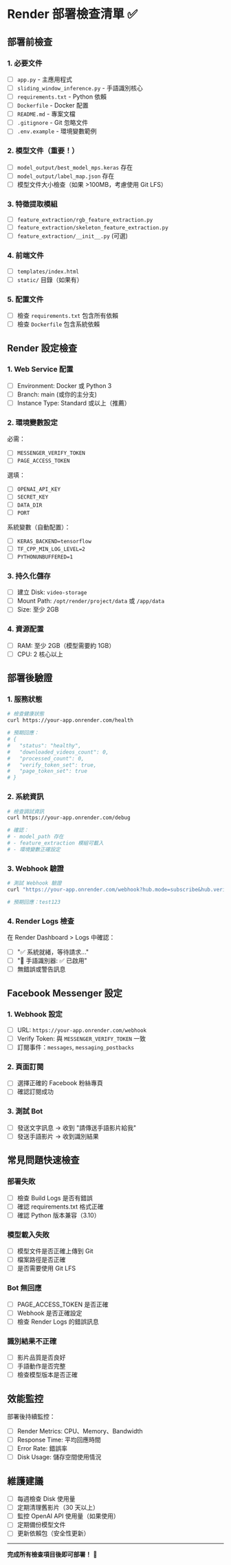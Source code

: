 # Render 部署檢查清單 ✅

## 部署前檢查

### 1. 必要文件
- [ ] `app.py` - 主應用程式
- [ ] `sliding_window_inference.py` - 手語識別核心
- [ ] `requirements.txt` - Python 依賴
- [ ] `Dockerfile` - Docker 配置
- [ ] `README.md` - 專案文檔
- [ ] `.gitignore` - Git 忽略文件
- [ ] `.env.example` - 環境變數範例

### 2. 模型文件（重要！）
- [ ] `model_output/best_model_mps.keras` 存在
- [ ] `model_output/label_map.json` 存在
- [ ] 模型文件大小檢查（如果 >100MB，考慮使用 Git LFS）

### 3. 特徵提取模組
- [ ] `feature_extraction/rgb_feature_extraction.py`
- [ ] `feature_extraction/skeleton_feature_extraction.py`
- [ ] `feature_extraction/__init__.py` (可選)

### 4. 前端文件
- [ ] `templates/index.html`
- [ ] `static/` 目錄（如果有）

### 5. 配置文件
- [ ] 檢查 `requirements.txt` 包含所有依賴
- [ ] 檢查 `Dockerfile` 包含系統依賴

## Render 設定檢查

### 1. Web Service 配置
- [ ] Environment: Docker 或 Python 3
- [ ] Branch: main (或你的主分支)
- [ ] Instance Type: Standard 或以上（推薦）

### 2. 環境變數設定
必需：
- [ ] `MESSENGER_VERIFY_TOKEN`
- [ ] `PAGE_ACCESS_TOKEN`

選填：
- [ ] `OPENAI_API_KEY`
- [ ] `SECRET_KEY`
- [ ] `DATA_DIR`
- [ ] `PORT`

系統變數（自動配置）：
- [ ] `KERAS_BACKEND=tensorflow`
- [ ] `TF_CPP_MIN_LOG_LEVEL=2`
- [ ] `PYTHONUNBUFFERED=1`

### 3. 持久化儲存
- [ ] 建立 Disk: `video-storage`
- [ ] Mount Path: `/opt/render/project/data` 或 `/app/data`
- [ ] Size: 至少 2GB

### 4. 資源配置
- [ ] RAM: 至少 2GB（模型需要約 1GB）
- [ ] CPU: 2 核心以上

## 部署後驗證

### 1. 服務狀態
```bash
# 檢查健康狀態
curl https://your-app.onrender.com/health

# 預期回應：
# {
#   "status": "healthy",
#   "downloaded_videos_count": 0,
#   "processed_count": 0,
#   "verify_token_set": true,
#   "page_token_set": true
# }
```

### 2. 系統資訊
```bash
# 檢查調試資訊
curl https://your-app.onrender.com/debug

# 確認：
# - model_path 存在
# - feature_extraction 模組可載入
# - 環境變數正確設定
```

### 3. Webhook 驗證
```bash
# 測試 Webhook 驗證
curl "https://your-app.onrender.com/webhook?hub.mode=subscribe&hub.verify_token=YOUR_TOKEN&hub.challenge=test123"

# 預期回應：test123
```

### 4. Render Logs 檢查
在 Render Dashboard > Logs 中確認：
- [ ] "✅ 系統就緒，等待請求..."
- [ ] "🤖 手語識別器: ✅ 已啟用"
- [ ] 無錯誤或警告訊息

## Facebook Messenger 設定

### 1. Webhook 設定
- [ ] URL: `https://your-app.onrender.com/webhook`
- [ ] Verify Token: 與 `MESSENGER_VERIFY_TOKEN` 一致
- [ ] 訂閱事件：`messages`, `messaging_postbacks`

### 2. 頁面訂閱
- [ ] 選擇正確的 Facebook 粉絲專頁
- [ ] 確認訂閱成功

### 3. 測試 Bot
- [ ] 發送文字訊息 → 收到 "請傳送手語影片給我"
- [ ] 發送手語影片 → 收到識別結果

## 常見問題快速檢查

### 部署失敗
- [ ] 檢查 Build Logs 是否有錯誤
- [ ] 確認 requirements.txt 格式正確
- [ ] 確認 Python 版本兼容（3.10）

### 模型載入失敗
- [ ] 模型文件是否正確上傳到 Git
- [ ] 檔案路徑是否正確
- [ ] 是否需要使用 Git LFS

### Bot 無回應
- [ ] PAGE_ACCESS_TOKEN 是否正確
- [ ] Webhook 是否正確設定
- [ ] 檢查 Render Logs 的錯誤訊息

### 識別結果不正確
- [ ] 影片品質是否良好
- [ ] 手語動作是否完整
- [ ] 檢查模型版本是否正確

## 效能監控

部署後持續監控：
- [ ] Render Metrics: CPU、Memory、Bandwidth
- [ ] Response Time: 平均回應時間
- [ ] Error Rate: 錯誤率
- [ ] Disk Usage: 儲存空間使用情況

## 維護建議

- [ ] 每週檢查 Disk 使用量
- [ ] 定期清理舊影片（30 天以上）
- [ ] 監控 OpenAI API 使用量（如果使用）
- [ ] 定期備份模型文件
- [ ] 更新依賴包（安全性更新）

---

**完成所有檢查項目後即可部署！** 🚀
